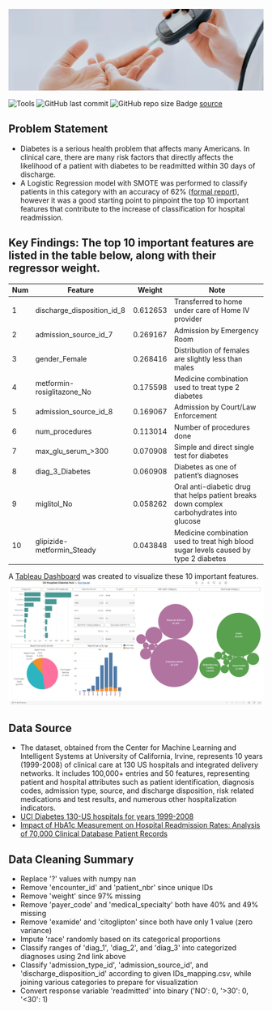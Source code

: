 ![banner](images/banner.png)

![Tools](https://img.shields.io/badge/Tools-Python,_SQL,_Tableau-red)
![GitHub last commit](https://img.shields.io/github/last-commit/duynlq/storytelling-diabetes)
![GitHub repo size](https://img.shields.io/github/repo-size/duynlq/storytelling-diabetes)
Badge [source](https://shields.io/)

## Problem Statement
- Diabetes is a serious health problem that affects many Americans. In clinical care, there are many risk factors that directly affects the likelihood of a patient with diabetes to be readmitted within 30 days of discharge.
- A Logistic Regression model with SMOTE was performed to classify patients in this category with an accuracy of 62% ([formal report](FORMAL_REPORT.pdf)), however it was a good starting point to pinpoint the top 10 important features that contribute to the increase of classification for hospital readmission.

## Key Findings: The top 10 important features are listed in the table below, along with their regressor weight.
  
| Num | Feature | Weight | Note |
| -------- | ------- | ------- | -------- |
| 1 | discharge_disposition_id_8 | 0.612653 | Transferred to home under care of Home IV provider |
| 2 | admission_source_id_7 | 0.269167 | Admission by Emergency Room |
| 3 | gender_Female | 0.268416 | Distribution of females are slightly less than males |
| 4 | metformin-rosiglitazone_No | 0.175598 | Medicine combination used to treat type 2 diabetes |
| 5 | admission_source_id_8 | 0.169067 | Admission by Court/Law Enforcement |
| 6 | num_procedures | 0.113014 | Number of procedures done |
| 7 | max_glu_serum_>300 | 0.070908 | Simple and direct single test for diabetes |
| 8 | diag_3_Diabetes | 0.060908 | Diabetes as one of patient’s diagnoses |
| 9 | miglitol_No | 0.058262 | Oral anti-diabetic drug that helps patient breaks down complex carbohydrates into glucose |
| 10 | glipizide-metformin_Steady | 0.043848 | Medicine combination used to treat high blood sugar levels caused by type 2 diabetes |

A [Tableau Dashboard](https://public.tableau.com/app/profile/duy.nguyen7683/viz/USHospitalsDiabetesHub/Dashboard2?publish=yes) was created to visualize these 10 important features.
![viz](images/viz.png)

## Data Source
- The dataset, obtained from the Center for Machine Learning and Intelligent Systems at University of California, Irvine, represents 10 years (1999-2008) of clinical care at 130 US hospitals and integrated delivery networks. It includes 100,000+ entries and 50 features, representing patient and hospital attributes such as patient identification, diagnosis codes, admission type, source, and discharge disposition, risk related medications and test results, and numerous other hospitalization indicators. 
- [UCI Diabetes 130-US hospitals for years 1999-2008](https://archive.ics.uci.edu/dataset/296/diabetes%20130-us%20hospitals%20for%20years%201999-2008)
- [Impact of HbA1c Measurement on Hospital Readmission Rates: Analysis of 70,000 Clinical Database Patient Records](https://www.hindawi.com/journals/bmri/2014/781670/tab2/)

## Data Cleaning Summary
- Replace '?' values with numpy nan
- Remove 'encounter_id' and 'patient_nbr' since unique IDs
- Remove 'weight' since 97% missing
- Remove 'payer_code' and 'medical_specialty' both have 40% and 49% missing
- Remove 'examide' and 'citoglipton' since both have only 1 value (zero variance)
- Impute 'race' randomly based on its categorical proportions
- Classify ranges of 'diag_1', 'diag_2', and 'diag_3' into categorized diagnoses using 2nd link above
- Classify 'admission_type_id', 'admission_source_id', and 'discharge_disposition_id' according to given IDs_mapping.csv, while joining various categories to prepare for visualization
- Convert response variable 'readmitted' into binary ('NO': 0, '>30': 0, '<30': 1)










